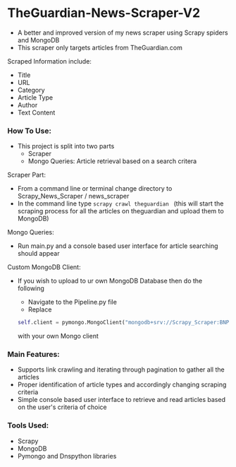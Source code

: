 # TheGuardian-News-Scraper-V2

- A better and improved version of my news scraper using Scrapy spiders and MongoDB 
- This scraper only targets articles from TheGuardian.com

Scraped Information include:
  - Title
  - URL
  - Category
  - Article Type
  - Author
  - Text Content

### How To Use:

- This project is split into two parts 
  - Scraper
  - Mongo Queries: Article retrieval based on a search critera

Scraper Part:
  - From a command line or terminal change directory to Scrapy_News_Scraper / news_scraper
  - In the command line type ```scrapy crawl theguardian ```  (this will start the scraping process for all the articles on theguardian and upload them to MongoDB)

Mongo Queries:
  - Run main.py and a console based user interface for article searching should appear 
 
Custom MongoDB Client:
  - If you wish to upload to ur own MongoDB Database then do the following
    - Navigate to the Pipeline.py file 
    - Replace
    
     ```python
     self.client = pymongo.MongoClient("mongodb+srv://Scrapy_Scraper:BNPKPhu6WpStzAfw@theguardianarticles.zaufd.mongodb.net/TheGuardianArticles?retryWrites=true&w=majority") 
     ```
     with your own Mongo client 

  
### Main Features:
  - Supports link crawling and iterating through pagination to gather all the articles
  - Proper identification of article types and accordingly changing scraping criteria
  - Simple console based user interface to retrieve and read articles based on the user's criteria of choice
  
 
### Tools Used:
  - Scrapy
  - MongoDB 
  - Pymongo and Dnspython libraries
  
  
  
 
 
